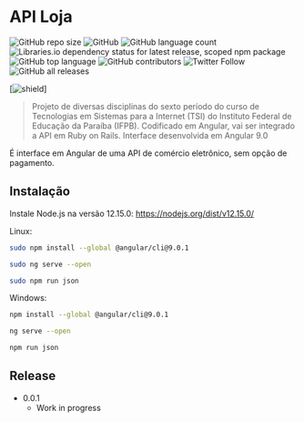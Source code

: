 # API Loja

![GitHub repo size](https://img.shields.io/github/repo-size/helder-rangel/frontend)
![GitHub](https://img.shields.io/github/license/helder-rangel/frontend)
![GitHub language count](https://img.shields.io/github/languages/count/helder-rangel/frontend)
![Libraries.io dependency status for latest release, scoped npm package](https://img.shields.io/librariesio/release/npm/@angular/core)
![GitHub top language](https://img.shields.io/github/languages/top/helder-rangel/frontend)
![GitHub contributors](https://img.shields.io/github/contributors/helder-rangel/frontend)
![Twitter Follow](https://img.shields.io/twitter/follow/helderrangel?label=seguir&style=social)
![GitHub all releases](https://img.shields.io/github/downloads/helder-rangel/frontend/total)

[![shield](https://img.shields.io/badge/Sobre%20o%20projeto-<#0055d4>)]
> Projeto de diversas disciplinas do sexto período do curso de Tecnologias em Sistemas para a Internet (TSI) do Instituto Federal de Educação da Paraíba (IFPB).
Codificado em Angular, vai ser integrado a API em Ruby on Rails.
Interface desenvolvida em Angular 9.0

É interface em Angular de uma API de comércio eletrônico, sem opção de pagamento.

## Instalação
Instale Node.js na versão 12.15.0:
https://nodejs.org/dist/v12.15.0/

Linux:

```sh
sudo npm install --global @angular/cli@9.0.1

sudo ng serve --open

sudo npm run json
```

Windows:

```sh
npm install --global @angular/cli@9.0.1

ng serve --open

npm run json
```


## Release


* 0.0.1
    * Work in progress
